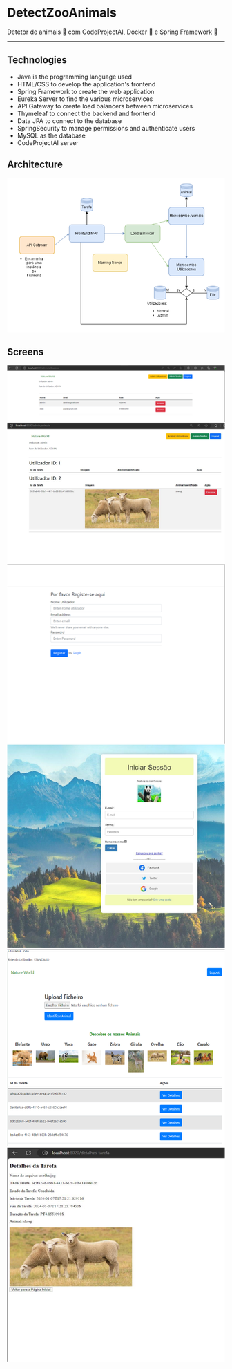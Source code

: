 # DetectZooAnimals
Detetor de animais 🐶 com CodeProjectAI, Docker 🐳 e Spring Framework 🍃

---
## Technologies
- Java is the programming language used
- HTML/CSS to develop the application's frontend
- Spring Framework to create the web application
- Eureka Server to find the various microservices
- API Gateway to create load balancers between microservices
- Thymeleaf to connect the backend and frontend
- Data JPA to connect to the database
- SpringSecurity to manage permissions and authenticate users
- MySQL as the database
- CodeProjectAI server

## Architecture
![Arquitetura](imagens/Architecture.png)

## Screens
![usersPage](imagens/usersPage.png)
![usersDetection](imagens/usersDetection.png)
![signUp](imagens/signUp.png)
![login](imagens/login.png)
![inicialPage](imagens/inicialPage.png)
![detection](imagens/detection.png)
